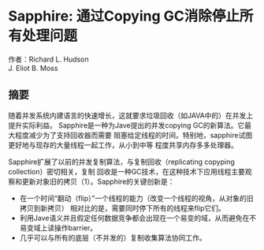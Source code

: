 # Sapphire: 通过Copying GC消除停止所有处理问题
作者：Richard L. Hudson   
      J. Eliot B. Moss 

## 摘要

随着并发系统内建语言的快速增长，这就要求垃圾回收（如JAVA中的）在并发上提升实际利益。
Sapphire是一种为Jave提出的并发copying GC的新算法。它最大程度减少为了支持回收器而需要
阻塞给定线程的时间。特别地，sapphire试图更好地与现存的大量线程一起工作，从小到中等
程度共享内存多多处理器。

Sapphire扩展了以前的并发复制算法，与复制回收（replicating copyping collection）密切相关，复制
回收是一种GC技术，在这种技术下应用线程主要观察和更新对象旧的拷贝（1）。Sapphire的关键创新是：
* 在一个时间“翻动（flip）”一个线程的能力（改变一个线程的视角，从对象的旧拷贝到新拷贝）
相对比的是，需要同时停下所有的线程来flip它们。
* 利用Jave语义并且假定任何数据竞争都会出现在一个易变的域，从而避免在不易变域上读操作barrier。
* 几乎可以与所有的底层（不并发的）复制收集算法协同工作。
